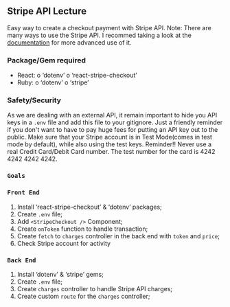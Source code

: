 ## Stripe API Lecture

Easy way to create a checkout payment with Stripe API.
Note: There are many ways to use the Stripe API. I recommed taking a look at the [documentation](https://stripe.com/docs) for more advanced use of it.

### Package/Gem required

-	React:
  o	‘dotenv’
  o	‘react-stripe-checkout’
-	Ruby:
  o	‘dotenv’
  o	‘stripe’


### Safety/Security

As we are dealing with an external API, it remain important to hide you API keys in a `.env` file and add this file to your gitignore. Just a friendly reminder if you don't want to have to pay huge fees for putting an API key out to the public.
Make sure that your Stripe account is in Test Mode(comes in test mode by default), while also using the test keys.
Reminder!! Never use a real Credit Card/Debit Card number. The test number for the card is 4242 4242 4242 4242.

### `Goals`

### `Front End`
1. Install ‘react-stripe-checkout’ & ‘dotenv’ packages;
2. Create `.env` file;
3. Add `<StripeCheckout />` Component;
4. Create `onToken` function to handle transaction;
5. Create `fetch` to `charges` controller in the back end with `token` and `price`;
6. Check Stripe account for activity

### `Back End`
1. Install ‘dotenv’ & ‘stripe’ gems;
2. Create `.env` file;
3. Create `charges` controller to handle Stripe API charges;
4. Create custom `route` for the `charges` controller;


